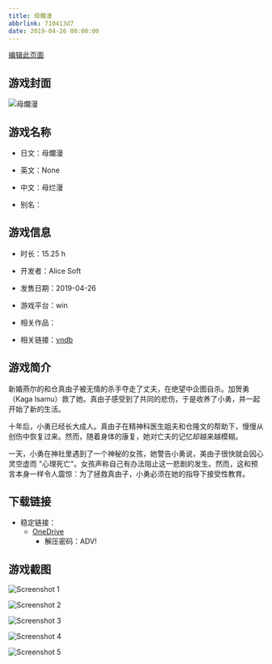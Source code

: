 ```yaml
---
title: 母爛漫
abbrlink: 710413d7
date: 2019-04-26 00:00:00
---
```

[编辑此页面](https://github.com/ACG-3/ADV3-source/blob/main/source/_posts/games/%E6%AF%8D%E7%88%9B%E6%BC%AB.md)

## 游戏封面

![母爛漫](https://pan.timero.xyz/onedrive/img_lib_001/%E6%AF%8D%E7%88%9B%E6%BC%AB_cover.avif)


## 游戏名称

- 日文：母爛漫
- 英文：None
- 中文：母烂漫

- 别名：


## 游戏信息

- 时长：15.25 h
- 开发者：Alice Soft
- 发售日期：2019-04-26
- 游戏平台：win
- 相关作品：

- 相关链接：[vndb](https://vndb.org/v25144)


## 游戏简介

新婚燕尔的和仓真由子被无情的杀手夺走了丈夫，在绝望中企图自杀。加贺勇（Kaga Isamu）救了她。真由子感受到了共同的悲伤，于是收养了小勇，并一起开始了新的生活。

十年后，小勇已经长大成人。真由子在精神科医生姐夫和仓隆文的帮助下，慢慢从创伤中恢复过来。然而，随着身体的康复，她对亡夫的记忆却越来越模糊。

一天，小勇在神社里遇到了一个神秘的女孩，她警告小勇说，美由子很快就会因心灵空虚而 "心理死亡"。女孩声称自己有办法阻止这一悲剧的发生。然而，这和预言本身一样令人震惊：为了拯救真由子，小勇必须在她的指导下接受性教育。




## 下载链接

- 稳定链接：
    - [OneDrive](https://pan.timero.xyz/onedrive/adv_lib_001/%E6%AF%8D%E7%88%9B%E6%BC%AB)
        - 解压密码：ADV!



## 游戏截图


![Screenshot 1](https://pan.timero.xyz/onedrive/img_lib_001/%E6%AF%8D%E7%88%9B%E6%BC%AB_Screenshot_1.avif)

![Screenshot 2](https://pan.timero.xyz/onedrive/img_lib_001/%E6%AF%8D%E7%88%9B%E6%BC%AB_Screenshot_2.avif)

![Screenshot 3](https://pan.timero.xyz/onedrive/img_lib_001/%E6%AF%8D%E7%88%9B%E6%BC%AB_Screenshot_3.avif)

![Screenshot 4](https://pan.timero.xyz/onedrive/img_lib_001/%E6%AF%8D%E7%88%9B%E6%BC%AB_Screenshot_4.avif)

![Screenshot 5](https://pan.timero.xyz/onedrive/img_lib_001/%E6%AF%8D%E7%88%9B%E6%BC%AB_Screenshot_5.avif)

